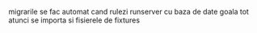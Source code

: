 migrarile se fac automat cand rulezi runserver cu baza de date goala
tot atunci se importa si fisierele de fixtures
